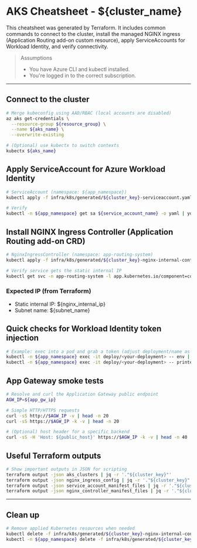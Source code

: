 # AKS Cheatsheet - ${cluster_name}

This cheatsheet was generated by Terraform. It includes common commands to connect to the cluster, install the managed NGINX ingress (Application Routing add-on custom resource), apply ServiceAccounts for Workload Identity, and verify connectivity.

> Assumptions
> - You have Azure CLI and kubectl installed.
> - You're logged in to the correct subscription.

---

## Connect to the cluster

```bash
# Merge kubeconfig using AAD/RBAC (local accounts are disabled)
az aks get-credentials \
  --resource-group ${resource_group} \
  --name ${aks_name} \
  --overwrite-existing

# (Optional) use kubectx to switch contexts
kubectx ${aks_name}
```

## Apply ServiceAccount for Azure Workload Identity

```bash
# ServiceAccount (namespace: ${app_namespace})
kubectl apply -f infra/k8s/generated/${cluster_key}-serviceaccount.yaml

# Verify
kubectl -n ${app_namespace} get sa ${service_account_name} -o yaml | yq '.metadata.annotations'
```

## Install NGINX Ingress Controller (Application Routing add-on CRD)

```bash
# NginxIngressController (namespace: app-routing-system)
kubectl apply -f infra/k8s/generated/${cluster_key}-nginx-internal-controller.yaml

# Verify service gets the static internal IP
kubectl get svc -n app-routing-system -l app.kubernetes.io/component=controller -o wide
```

### Expected IP (from Terraform)
- Static internal IP: ${nginx_internal_ip}
- Subnet name: ${subnet_name}

## Quick checks for Workload Identity token injection

```bash
# Example: exec into a pod and grab a token (adjust deployment/name as needed)
kubectl -n ${app_namespace} exec -it deploy/<your-deployment> -- env | grep AZURE_CLIENT_ID
kubectl -n ${app_namespace} exec -it deploy/<your-deployment> -- printenv | grep -e AZURE_TENANT_ID
```

## App Gateway smoke tests

```bash
# Resolve and curl the Application Gateway public endpoint
AGW_IP=${app_gw_ip}

# Simple HTTP/HTTPS requests
curl -sS http://$AGW_IP -v | head -n 20
curl -sS https://$AGW_IP -k -v | head -n 20

# (Optional) host header for a specific backend
curl -sS -H 'Host: ${public_host}' https://$AGW_IP -k -v | head -n 40
```

## Useful Terraform outputs

```bash
# Show important outputs in JSON for scripting
terraform output -json aks_clusters | jq -r '."${cluster_key}"'
terraform output -json nginx_ingress_config | jq -r '."${cluster_key}"'
terraform output -json service_account_manifest_files | jq -r '."${cluster_key}"'
terraform output -json nginx_controller_manifest_files | jq -r '."${cluster_key}"'
```

---

## Clean up

```bash
# Remove applied Kubernetes resources when needed
kubectl delete -f infra/k8s/generated/${cluster_key}-nginx-internal-controller.yaml || true
kubectl -n ${app_namespace} delete -f infra/k8s/generated/${cluster_key}-serviceaccount.yaml || true
```
